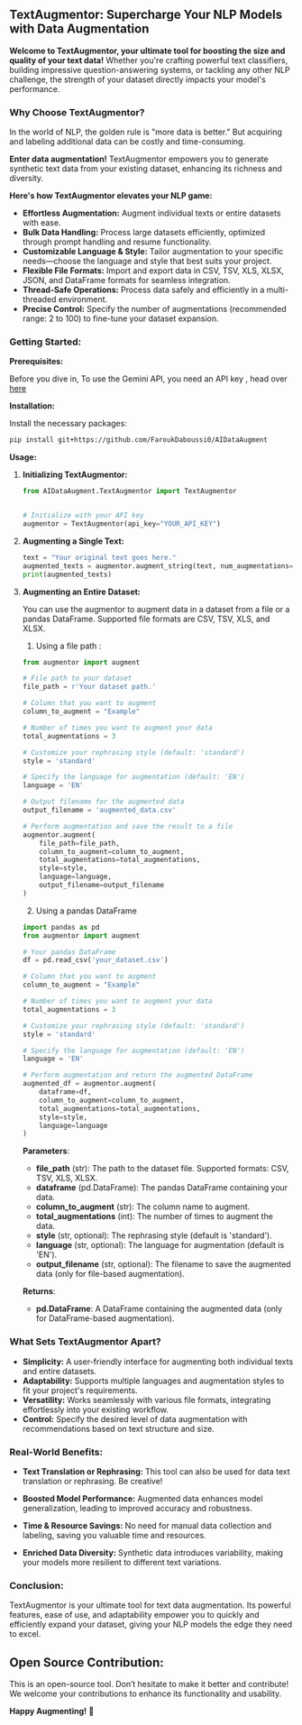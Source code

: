 ## TextAugmentor: Supercharge Your NLP Models with Data Augmentation

**Welcome to TextAugmentor, your ultimate tool for boosting the size and quality of your text data!** Whether you're crafting powerful text classifiers, building impressive question-answering systems, or tackling any other NLP challenge, the strength of your dataset directly impacts your model's performance.

### Why Choose TextAugmentor?

In the world of NLP, the golden rule is "more data is better." But acquiring and labeling additional data can be costly and time-consuming.

**Enter data augmentation!** TextAugmentor empowers you to generate synthetic text data from your existing dataset, enhancing its richness and diversity.

**Here's how TextAugmentor elevates your NLP game:**

* **Effortless Augmentation:** Augment individual texts or entire datasets with ease.
* **Bulk Data Handling:** Process large datasets efficiently, optimized through prompt handling and resume functionality.
* **Customizable Language & Style:** Tailor augmentation to your specific needs—choose the language and style that best suits your project.
* **Flexible File Formats:** Import and export data in CSV, TSV, XLS, XLSX, JSON, and DataFrame formats for seamless integration.
* **Thread-Safe Operations:** Process data safely and efficiently in a multi-threaded environment.
* **Precise Control:** Specify the number of augmentations (recommended range: 2 to 100) to fine-tune your dataset expansion.

### Getting Started:  

**Prerequisites:** 

Before you dive in, To use the Gemini API, you need an API key , head over [here](https://ai.google.dev/gemini-api/docs/api-key?hl=fr) 

**Installation:**

Install the necessary packages:

```bash
pip install git+https://github.com/FaroukDaboussi0/AIDataAugment
```

**Usage:**

1. **Initializing TextAugmentor:**

    ```python
    from AIDataAugment.TextAugmentor import TextAugmentor


    # Initialize with your API key
    augmentor = TextAugmentor(api_key="YOUR_API_KEY")
    ```

2. **Augmenting a Single Text:**

    ```python
    text = "Your original text goes here."
    augmented_texts = augmentor.augment_string(text, num_augmentations=5, style="standard", language="EN")
    print(augmented_texts)
    ```

3. **Augmenting an Entire Dataset:**

    You can use the augmentor to augment data in a dataset from a file or a pandas DataFrame. Supported file formats are CSV, TSV, XLS, and XLSX.

    1. Using a file path :

    ```python
    from augmentor import augment

    # File path to your dataset
    file_path = r'Your dataset path.'

    # Column that you want to augment
    column_to_augment = "Example"

    # Number of times you want to augment your data
    total_augmentations = 3

    # Customize your rephrasing style (default: 'standard')
    style = 'standard'

    # Specify the language for augmentation (default: 'EN')
    language = 'EN'

    # Output filename for the augmented data
    output_filename = 'augmented_data.csv'

    # Perform augmentation and save the result to a file
    augmentor.augment(
        file_path=file_path,
        column_to_augment=column_to_augment,
        total_augmentations=total_augmentations,
        style=style,
        language=language,
        output_filename=output_filename
    )
    ```

    2. Using a pandas DataFrame
    ```python
    import pandas as pd
    from augmentor import augment

    # Your pandas DataFrame
    df = pd.read_csv('your_dataset.csv')

    # Column that you want to augment
    column_to_augment = "Example"

    # Number of times you want to augment your data
    total_augmentations = 3

    # Customize your rephrasing style (default: 'standard')
    style = 'standard'

    # Specify the language for augmentation (default: 'EN')
    language = 'EN'

    # Perform augmentation and return the augmented DataFrame
    augmented_df = augmentor.augment(
        dataframe=df,
        column_to_augment=column_to_augment,
        total_augmentations=total_augmentations,
        style=style,
        language=language
    )
    ```
    **Parameters**:
    * **file_path** (str): The path to the dataset file. Supported formats: CSV, TSV, XLS, XLSX.
    * **dataframe** (pd.DataFrame): The pandas DataFrame containing your data.
    * **column_to_augment** (str): The column name to augment.
    * **total_augmentations** (int): The number of times to augment the data.
    * **style** (str, optional): The rephrasing style (default is 'standard').
    * **language** (str, optional): The language for augmentation (default is 'EN').
    * **output_filename** (str, optional): The filename to save the augmented data (only for file-based augmentation).

    **Returns**:
    * **pd.DataFrame**: A DataFrame containing the augmented data (only for DataFrame-based augmentation).
### What Sets TextAugmentor Apart?

* **Simplicity:**  A user-friendly interface for augmenting both individual texts and entire datasets.
* **Adaptability:** Supports multiple languages and augmentation styles to fit your project's requirements.
* **Versatility:** Works seamlessly with various file formats, integrating effortlessly into your existing workflow.
* **Control:**  Specify the desired level of data augmentation with recommendations based on text structure and size.

### Real-World Benefits:

* **Text Translation or Rephrasing:** This tool can also be used for data text translation or rephrasing. Be creative!

* **Boosted Model Performance:** Augmented data enhances model generalization, leading to improved accuracy and robustness.
* **Time & Resource Savings:** No need for manual data collection and labeling, saving you valuable time and resources.
* **Enriched Data Diversity:** Synthetic data introduces variability, making your models more resilient to different text variations.

### Conclusion:

TextAugmentor is your ultimate tool for text data augmentation.  Its powerful features, ease of use, and adaptability empower you to quickly and efficiently expand your dataset, giving your NLP models the edge they need to excel.
## Open Source Contribution:
This is an open-source tool. Don’t hesitate to make it better and contribute! We welcome your contributions to enhance its functionality and usability.



**Happy Augmenting!** 🚀 

